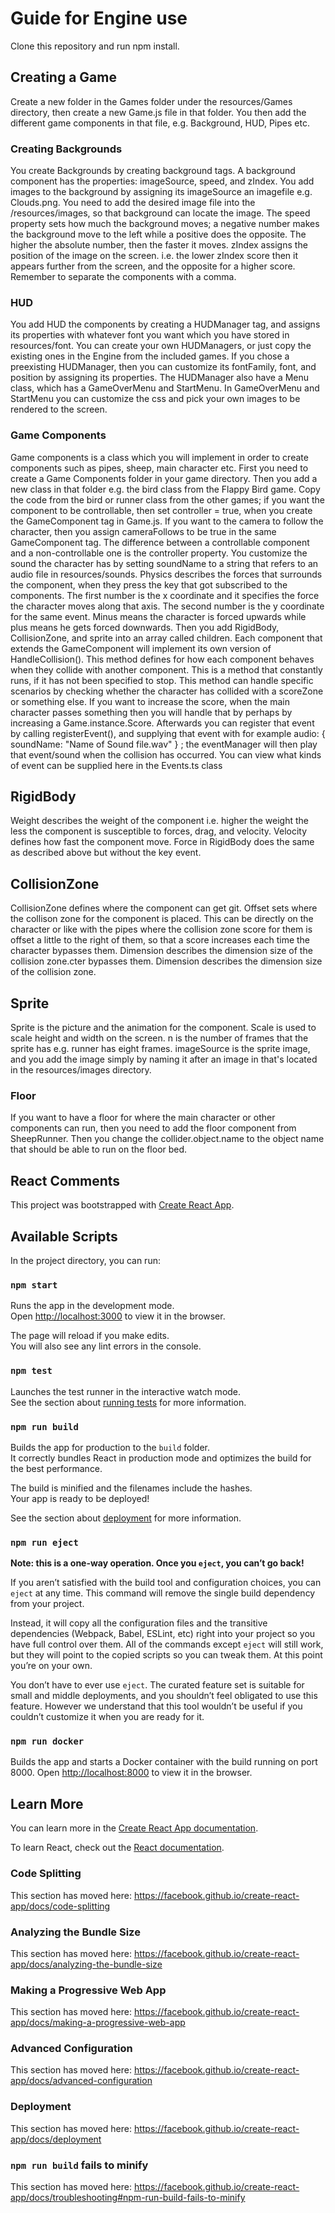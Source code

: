 # Guide for Engine use

Clone this repository and run npm install.

## Creating a Game
Create a new folder in the Games folder under the resources/Games directory, then create a new Game.js file in that folder. You then add the different game components in that file, e.g. Background, HUD, Pipes etc. 

### Creating Backgrounds
You create Backgrounds by creating background tags. A background component has the properties: imageSource, speed, and zIndex. You add images to the background by assigning its imageSource an imagefile e.g. Clouds.png. You need to add the desired image file into the /resources/images, so that background can locate the image. The speed property sets how much the background moves; a negative number makes the background move to the left while a positive does the opposite. The higher the absolute number, then the faster it moves. zIndex assigns the position of the image on the screen. i.e. the lower zIndex score then it appears further from the screen, and the opposite for a higher score. Remember to separate the components with a comma.


### HUD
You add HUD the components by creating a HUDManager tag, and assigns its properties with whatever font you want which you have stored in resources/font. You can create your own HUDManagers, or just copy the existing ones in the Engine from the included games. If you chose a preexisting HUDManager, then you can customize its fontFamily, font, and position by assigning its properties. The HUDManager also have a Menu class, which has a GameOverMenu and StartMenu. In GameOverMenu and StartMenu you can customize the css and pick your own images to be rendered to the screen.

### Game Components
Game components is a class which you will implement in order to create components such as pipes, sheep, main character etc. First you need to create a Game Components folder in your game directory. Then you add a new class in that folder e.g. the bird class from the Flappy Bird game. Copy the code from the bird or runner class from the other games; if you want the component to be controllable, then set controller = true, when you create the GameComponent tag in Game.js. If you want to the camera to follow the character, then you assign cameraFollows to be true in the same GameComponent tag. The difference between a controllable component and a non-controllable one is the controller property. You customize the sound the character has by setting soundName to a string that refers to an audio file in resources/sounds. Physics describes the forces that surrounds the component, when they press the key that got subscribed to the components. The first number is the x coordinate and it specifies the force the character moves along that axis. The second number is the y coordinate for the same event. Minus means the character is forced upwards while plus means he gets forced downwards. Then you add RigidBody, CollisionZone, and sprite into an array called children.
Each component that extends the GameComponent will implement its own version of HandleCollision(). This method defines for how each component behaves when they collide with another component. This is a method that constantly runs, if it has not been specified to stop. This method can handle specific scenarios by checking whether the character has collided with a scoreZone or something else. If you want to increase the score, when the main character passes something then you will handle that by perhaps by increasing a Game.instance.Score. Afterwards you can register that event by calling registerEvent(), and supplying that event with for example audio: { soundName: "Name of Sound file.wav" } ; the eventManager will then play that event/sound when the collision has occurred. You can view what kinds of event can be supplied here in the Events.ts class


## RigidBody
Weight describes the weight of the component i.e. higher the weight the less the component is susceptible to forces, drag, and velocity. Velocity defines how fast the component move. Force in RigidBody does the same as described above but without the key event.

## CollisionZone

CollisionZone defines where the component can get git. Offset sets where the collison zone for the component is placed. This can be directly on the character or like with the pipes where the collision zone score for them is offset a little to the right of them, so that a score increases each time the character bypasses them. Dimension describes the dimension size of the collision zone.cter bypasses them. Dimension describes the dimension size of the collision zone.

## Sprite
Sprite is the picture and the animation for the component. Scale is used to scale height and width on the screen. n is the number of frames that the sprite has e.g. runner has eight frames. imageSource is the sprite image, and you add the image simply by naming it after an image in that's located in the resources/images directory.

### Floor
If you want to have a floor for where the main character or other components can run, then you need to add the floor component from SheepRunner. Then you change the collider.object.name to the object name that should be able to run on the floor bed.


##
## React Comments
This project was bootstrapped with [Create React App](https://github.com/facebook/create-react-app).

## Available Scripts

In the project directory, you can run: 

### `npm start`

Runs the app in the development mode.<br>
Open [http://localhost:3000](http://localhost:3000) to view it in the browser.

The page will reload if you make edits.<br>
You will also see any lint errors in the console.

### `npm test`

Launches the test runner in the interactive watch mode.<br>
See the section about [running tests](https://facebook.github.io/create-react-app/docs/running-tests) for more information.

### `npm run build`

Builds the app for production to the `build` folder.<br>
It correctly bundles React in production mode and optimizes the build for the best performance.

The build is minified and the filenames include the hashes.<br>
Your app is ready to be deployed!

See the section about [deployment](https://facebook.github.io/create-react-app/docs/deployment) for more information.

### `npm run eject`

**Note: this is a one-way operation. Once you `eject`, you can’t go back!**

If you aren’t satisfied with the build tool and configuration choices, you can `eject` at any time. This command will remove the single build dependency from your project.

Instead, it will copy all the configuration files and the transitive dependencies (Webpack, Babel, ESLint, etc) right into your project so you have full control over them. All of the commands except `eject` will still work, but they will point to the copied scripts so you can tweak them. At this point you’re on your own.

You don’t have to ever use `eject`. The curated feature set is suitable for small and middle deployments, and you shouldn’t feel obligated to use this feature. However we understand that this tool wouldn’t be useful if you couldn’t customize it when you are ready for it.

### `npm run docker`

Builds the app and starts a Docker container with the build running on port 8000. Open [http://localhost:8000](http://localhost:8000) to view it in the browser. 

## Learn More

You can learn more in the [Create React App documentation](https://facebook.github.io/create-react-app/docs/getting-started).

To learn React, check out the [React documentation](https://reactjs.org/).

### Code Splitting

This section has moved here: https://facebook.github.io/create-react-app/docs/code-splitting

### Analyzing the Bundle Size

This section has moved here: https://facebook.github.io/create-react-app/docs/analyzing-the-bundle-size

### Making a Progressive Web App

This section has moved here: https://facebook.github.io/create-react-app/docs/making-a-progressive-web-app

### Advanced Configuration

This section has moved here: https://facebook.github.io/create-react-app/docs/advanced-configuration

### Deployment

This section has moved here: https://facebook.github.io/create-react-app/docs/deployment

### `npm run build` fails to minify

This section has moved here: https://facebook.github.io/create-react-app/docs/troubleshooting#npm-run-build-fails-to-minify
